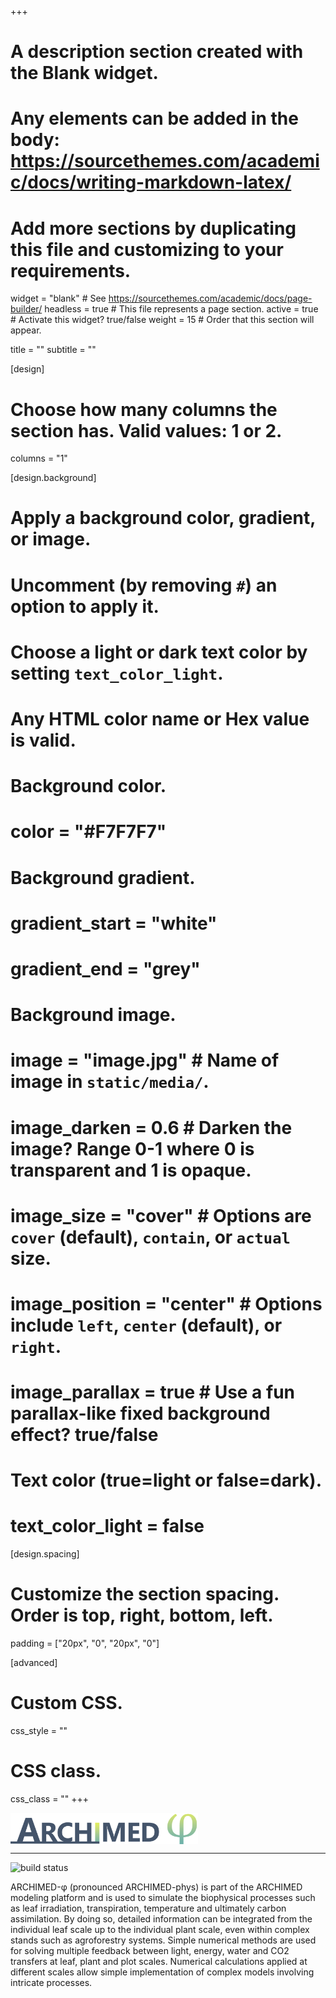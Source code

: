 +++
# A description section created with the Blank widget.
# Any elements can be added in the body: https://sourcethemes.com/academic/docs/writing-markdown-latex/
# Add more sections by duplicating this file and customizing to your requirements.

widget = "blank"  # See https://sourcethemes.com/academic/docs/page-builder/
headless = true  # This file represents a page section.
active = true  # Activate this widget? true/false
weight = 15  # Order that this section will appear.

title = ""
subtitle = ""

[design]
# Choose how many columns the section has. Valid values: 1 or 2.
columns = "1"

[design.background]
# Apply a background color, gradient, or image.
#   Uncomment (by removing `#`) an option to apply it.
#   Choose a light or dark text color by setting `text_color_light`.
#   Any HTML color name or Hex value is valid.

# Background color.
# color = "#F7F7F7"

# Background gradient.
# gradient_start = "white"
# gradient_end = "grey"

# Background image.
# image = "image.jpg"  # Name of image in `static/media/`.
# image_darken = 0.6  # Darken the image? Range 0-1 where 0 is transparent and 1 is opaque.
# image_size = "cover"  #  Options are `cover` (default), `contain`, or `actual` size.
# image_position = "center"  # Options include `left`, `center` (default), or `right`.
# image_parallax = true  # Use a fun parallax-like fixed background effect? true/false

# Text color (true=light or false=dark).
# text_color_light = false

[design.spacing]
# Customize the section spacing. Order is top, right, bottom, left.
padding = ["20px", "0", "20px", "0"]

[advanced]
# Custom CSS. 
css_style = ""

# CSS class.
css_class = ""
+++

<img src="https://raw.githubusercontent.com/ARCHIMED-platform/archimed-phys-user-doc/master/static/images/logo_phy.png" alt="" width="300" align="center" />

--- 
<!-- badges: start -->
![build status](https://github.com/ARCHIMED-platform/archimed-phys-user-doc/workflows/build/badge.svg)
<!-- badges: end -->

ARCHIMED-φ (pronounced ARCHIMED-phys) is part of the ARCHIMED modeling platform and is used to simulate the biophysical processes such as leaf irradiation, transpiration, temperature and ultimately carbon assimilation. By doing so, detailed information can be integrated from the individual leaf scale up to the individual plant scale, even within complex stands such as agroforestry systems. Simple numerical methods are used for solving multiple feedback between light, energy, water and CO2 transfers at leaf, plant and plot scales. Numerical calculations applied at different scales allow simple implementation of complex models involving intricate processes.
